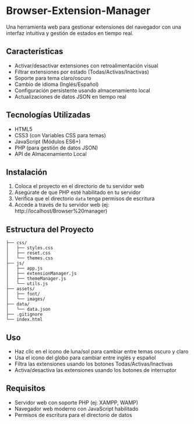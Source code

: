 ﻿#  Browser-Extension-Manager

Una herramienta web para gestionar extensiones del navegador con una interfaz intuitiva y gestión de estados en tiempo real.

## Características

- Activar/desactivar extensiones con retroalimentación visual
- Filtrar extensiones por estado (Todas/Activas/Inactivas)
- Soporte para tema claro/oscuro
- Cambio de idioma (Inglés/Español)
- Configuración persistente usando almacenamiento local
- Actualizaciones de datos JSON en tiempo real

## Tecnologías Utilizadas

- HTML5
- CSS3 (con Variables CSS para temas)
- JavaScript (Módulos ES6+)
- PHP (para gestión de datos JSON)
- API de Almacenamiento Local

## Instalación

1. Coloca el proyecto en el directorio de tu servidor web
2. Asegúrate de que PHP esté habilitado en tu servidor
3. Verifica que el directorio `data` tenga permisos de escritura
4. Accede a través de tu servidor web (ej: http://localhost/Browser%20manager)

## Estructura del Proyecto


```text
├── css/
│   ├── styles.css
│   ├── reset.css
│   └── themes.css
├── js/
│   ├── app.js
│   ├── extensionManager.js
│   ├── themeManager.js
│   └── utils.js
├── assets/
│   ├── font/
│   └── images/
├── data/
│   └── data.json
├── .gitignore
└── index.html
```



## Uso

- Haz clic en el icono de luna/sol para cambiar entre temas oscuro y claro
- Usa el icono del globo para cambiar entre inglés y español
- Filtra las extensiones usando los botones Todas/Activas/Inactivas
- Activa/desactiva las extensiones usando los botones de interruptor

## Requisitos

- Servidor web con soporte PHP (ej: XAMPP, WAMP)
- Navegador web moderno con JavaScript habilitado
- Permisos de escritura para el directorio de datos
